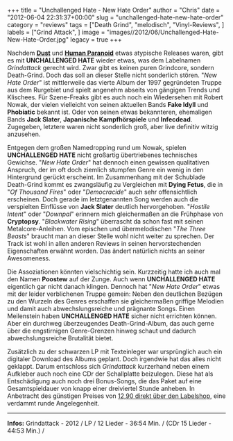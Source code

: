 +++
title = "Unchallenged Hate - New Hate Order"
author = "Chris"
date = "2012-06-04 22:31:37+00:00"
slug = "unchallenged-hate-new-hate-order"
category = "reviews"
tags = ["Death Grind", "melodisch", "Vinyl-Reviews", ]
labels = ["Grind Attack", ]
image = "images//2012/06/Unchallenged-Hate-New-Hate-Order.jpg"
legacy = true
+++

Nachdem <a href="http://necroslaughter.de/2012/05/dust-distortion-empire/" title="Dust – Distortion Empire">**Dust**</a> und <a href="http://necroslaughter.de/2012/06/human-paranoid-shut-the-fuck-up/" title="Human Paranoid – Shut The Fuck Up!">**Human Paranoid**</a> etwas atypische Releases waren, gibt es mit **UNCHALLENGED HATE** wieder etwas, was dem Labelnamen _Grindattack_ gerecht wird. Zwar gibt es keinen puren Grindcore, sondern Death-Grind. Doch das soll an dieser Stelle nicht sonderlich stören. "_New Hate Order_" ist mittlerweile das vierte Album der 1997 gegründeten Truppe aus dem Rurgebiet und spielt angenehm abseits von gängigen Trends und Klischees. Für Szene-Freaks gibt es auch noch ein Wiedersehen mit Robert Nowak, der vielen vielleicht von seinen aktuellen Bands **Fake Idyll** und **Phobiatic** bekannt ist. Oder von seinen etwas bekannteren, ehemaligen Bands **Jack Slater**, **Japanische Kampfhörspiele** und **Infecdead**. Zugegeben, letztere waren nicht sonderlich groß, aber live definitiv witzig anzusehen.

Entgegen dem großen Namedropping rund um Nowak, spielen **UNCHALLENGED HATE** nicht großartig übertriebenes technisches Gewichse. "_New Hate Order_" hat dennoch einen gewissen qualitativen Anspruch, der im oft doch ziemlich stumpfen Genre ein wenig in den Hintergrund gerückt erscheint. Im Zusammenhang mit der Schublade Death-Grind kommt es zwangsläufig zu Vergleichen mit **Dying Fetus**, die in "_Of Thousand Fires_" oder "_Democracide_" auch sehr offensichtlich erscheinen. Doch gerade im letztgenannten Song werden auch die verspielten Einflüsse von **Jack Slater** deutlich hervorgehoben. "_Hostile Intent_" oder "_Downpal_" erinnern mich gleichermaßen an die Frühphase von **Cryptopsy**. "_Blackwater Rising_" überrascht da schon fast mit seinen Metalcore-Anleihen. Vom epischen und übermelodischen "_The Three Beasts_" braucht man an dieser Stelle wohl nicht weiter zu sprechen. Der Track ist wohl in allen anderen Reviews in seinen hervorstechenden Eigenschaften erwähnt worden. Das ändert natürlich nichts an seiner Awesomeness.

Die Assoziationen könnten vielschichtig sein. Kurzzeitig hatte ich auch mal den Namen **Poostew** auf der Zunge. Auch wenn **UNCHALLENGED HATE** eigentlich gar nicht danach klingen. Dennoch hat "_New Hate Order_" etwas mit der leider verblichenen Truppe gemein: Neben den deutlichen Bezügen zu den Wurzeln des Genres erschaffen sie gleichermaßen griffige Melodien und damit auch abwechslungsreiche und prägnante Songs. Einen Meilenstein haben **UNCHALLENGED HATE** sicher nicht errichten können. Aber ein durchweg überzeugendes Death-Grind-Album, das auch gerne über die engstirnigen Genre-Grenzen hinweg schaut und dadurch abwechslungsreiche Brutalität bietet.

Zusätzlich zu der schwarzen LP mit Texteinleger war ursprünglich auch ein digitaler Download des Albums geplant. Doch irgendwie hat das alles nicht geklappt. Darum entschloss sich _Grindattack_ kurzerhand neben einem Aufkleber auch noch eine CDr der Schallplatte beizulegen. Diese hat als Entschädigung auch noch drei Bonus-Songs, die das Paket auf eine Gesamtspieldauer von knapp einer dreiviertel Stunde anheben. In Anbetracht des günstigen Preises von <a href="/shop/product_info.php/info/p852_UNCHALLENGED-HATE--NEW-HATE-ORDER--LP---CD.html/XTCsid/9a08f5d32c7e3df53e9e80e6d943c1f8">12,90 direkt über den Labelshop</a>, eine verdammt runde Angelegenheit.



---
**Infos:**
Grindattack - 2012 / 
LP / 12 Lieder - 36:54 Min. / 
(CDr 15 Lieder - 44:53 Min.) / 

